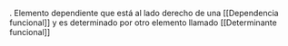 .
Elemento dependiente que está al lado derecho de una [[Dependencia funcional]] y es determinado por  otro elemento llamado [[Determinante funcional]]  